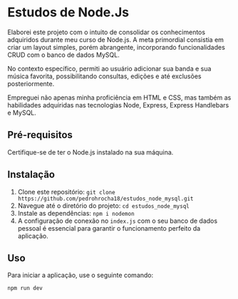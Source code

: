 # Estudos de Node.Js

Elaborei este projeto com o intuito de consolidar os conhecimentos adquiridos durante meu curso de Node.js. A meta primordial consistia em criar um layout simples, porém abrangente, incorporando funcionalidades CRUD com o banco de dados MySQL.

No contexto específico, permiti ao usuário adicionar sua banda e sua música favorita, possibilitando consultas, edições e até exclusões posteriormente. 

Empreguei não apenas minha proficiência em HTML e CSS, mas também as habilidades adquiridas nas tecnologias Node, Express, Express Handlebars e MySQL.

## Pré-requisitos

Certifique-se de ter o Node.js instalado na sua máquina.

## Instalação

1. Clone este repositório: `git clone https://github.com/pedrohrocha18/estudos_node_mysql.git`
2. Navegue até o diretório do projeto: `cd estudos_node_mysql`
3. Instale as dependências: `npm i nodemon`
4. A configuração de conexão no `index.js` com o seu banco de dados pessoal é essencial para garantir o funcionamento perfeito da aplicação.

## Uso

Para iniciar a aplicação, use o seguinte comando:

```bash
npm run dev